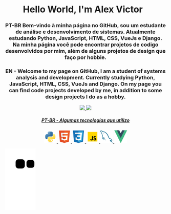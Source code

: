 <h1 align="center">Hello World, I'm Alex Victor <img src="https://raw.githubusercontent.com/kaueMarques/kaueMarques/master/hi.gif" width="10" height="10"></h1>

<h3 align="center">
                   PT-BR Bem-vindo à minha página no GitHub, sou um estudante de análise e desenvolvimento de sistemas. Atualmente estudando Python, JavaScript, HTML, CSS, VueJs e                     Django.
                   Na minha página você pode encontrar projetos de codigo desenvolvidos por mim, além de alguns projetos de design que faço por hobbie.
</h3>
<h3 align="center">
                   EN - Welcome to my page on GitHub, I am a student of systems analysis and development. Currently studying Python, JavaScript, HTML, CSS, VueJs and Django.
                   On my page you can find code projects developed by me, in addition to some design projects I do as a hobby.
</h3>

<div align="center">
  <a href="https://github.com/AlexVictorB">
  <img height="190em" src="https://github-readme-stats.vercel.app/api?username=AlexVictorB&show_icons=true&theme=onedark&include_all_commits=true&count_private=true"/>
  <img height="190em" src="https://github-readme-stats.vercel.app/api/top-langs/?username=AlexVictorB&layout=compact&langs_count=7&theme=onedark"/>
</div>

  <h5 align="center">PT-BR - Algumas tecnologias que utilizo</h5>

<p align="center">
  <img src="https://raw.githubusercontent.com/devicons/devicon/master/icons/python/python-original.svg" alt="Python 3"  width="40" height="40"/>
  <img src="https://raw.githubusercontent.com/devicons/devicon/master/icons/html5/html5-original.svg" alt="HTML 5"  width="40" height="40"/>
  <img src="https://raw.githubusercontent.com/devicons/devicon/master/icons/css3/css3-original.svg" alt="CSS3"  width="40" height="40"/>
  <img src="https://raw.githubusercontent.com/AlexVictorB/icons/main/javascript.svg" alt="JavaScriptL"  width="40" height="40"/>
  <img src="https://raw.githubusercontent.com/devicons/devicon/master/icons/mysql/mysql-original.svg" alt="MySQL"  width="40" height="40"/>
  <img src="https://github.com/AlexVictorB/icons/blob/main/vuejs.png?raw=true" alt="VueJs"  width="40" height="40"/>
</p>
 

  ![Snake animation](https://github.com/rafaballerini/rafaballerini/blob/output/github-contribution-grid-snake.svg)
